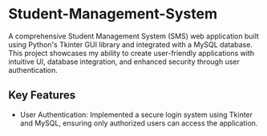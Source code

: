# Student-Management-System
A comprehensive Student Management System (SMS) web application built using Python's Tkinter GUI library and integrated with a MySQL database. This project showcases my ability to create user-friendly applications with intuitive UI, database integration, and enhanced security through user authentication.

## Key Features
* User Authentication: Implemented a secure login system using Tkinter and MySQL, ensuring only authorized users can access the application.
